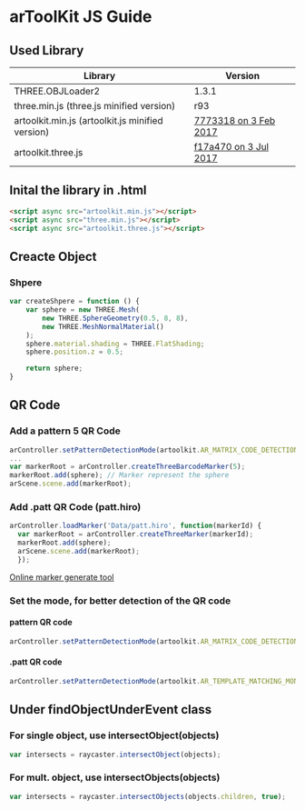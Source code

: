 # arToolKit JS Guide
## Used Library
| Library  | Version |
| ------------- | ------------- |
| THREE.OBJLoader2 | 1.3.1  |
| three.min.js (three.js minified version)  | r93  |
| artoolkit.min.js (artoolkit.js minified version)  | [7773318  on 3 Feb 2017](https://github.com/artoolkit/jsartoolkit5/blob/77733182a4c519b8e683cbf246a22920d94f3deb/build/artoolkit.min.js)  |
| artoolkit.three.js | [f17a470  on 3 Jul 2017](https://github.com/artoolkit/jsartoolkit5/blob/f17a470a2c8eb4452c6ed5f0d5ec2c32de96c17f/js/artoolkit.three.js) |

## Inital the library in .html
```html
<script async src="artoolkit.min.js"></script>
<script async src="three.min.js"></script>
<script async src="artoolkit.three.js"></script>
```

## Creacte Object
### Shpere
```javascript
var createShpere = function () {
	var sphere = new THREE.Mesh(
		new THREE.SphereGeometry(0.5, 8, 8),
		new THREE.MeshNormalMaterial()
	);
	sphere.material.shading = THREE.FlatShading;
	sphere.position.z = 0.5;

	return sphere;
}
```
## QR Code
### Add a pattern 5 QR Code
```javascript
arController.setPatternDetectionMode(artoolkit.AR_MATRIX_CODE_DETECTION);
...
var markerRoot = arController.createThreeBarcodeMarker(5);
markerRoot.add(sphere); // Marker represent the sphere
arScene.scene.add(markerRoot);
```
### Add .patt QR Code (patt.hiro)
```javascript
arController.loadMarker('Data/patt.hiro', function(markerId) {
  var markerRoot = arController.createThreeMarker(markerId);
  markerRoot.add(sphere);
  arScene.scene.add(markerRoot);
  });
```
[Online marker generate tool](https://jeromeetienne.github.io/AR.js/three.js/examples/marker-training/examples/generator.html)
### Set the mode, for better detection of the QR code
#### pattern QR code
```javascript
arController.setPatternDetectionMode(artoolkit.AR_MATRIX_CODE_DETECTION);
```
#### .patt QR code
```javascript
arController.setPatternDetectionMode(artoolkit.AR_TEMPLATE_MATCHING_MONO_AND_MATRIX);
```

## Under findObjectUnderEvent class
### For single object, use intersectObject(objects)
```javascript
var intersects = raycaster.intersectObject(objects);
```
### For mult. object, use intersectObjects(objects)
```javascript
var intersects = raycaster.intersectObjects(objects.children, true);
```
